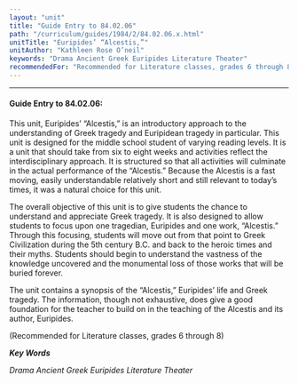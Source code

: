 ```yaml
---
layout: "unit"
title: "Guide Entry to 84.02.06"
path: "/curriculum/guides/1984/2/84.02.06.x.html"
unitTitle: "Euripides’ “Alcestis,”"
unitAuthor: "Kathleen Rose O’neil"
keywords: "Drama Ancient Greek Euripides Literature Theater"
recommendedFor: "Recommended for Literature classes, grades 6 through 8"
---
```

<body>
<hr/>
 <h4>
  Guide Entry to 84.02.06:
 </h4>
 This unit, Euripides’ “Alcestis,” is an introductory approach to the understanding of Greek tragedy and Euripidean tragedy in particular. This unit is designed for the middle school student of varying reading levels.  It is a unit that should take from six to eight weeks and activities reflect the interdisciplinary approach.  It is structured so that all activities will culminate in the actual performance of the “Alcestis.”  Because the Alcestis is a fast moving, easily understandable relatively short and still relevant to today’s times, it was a natural choice for this unit.
 <p>
  The overall objective of this unit is to give students the chance to understand and appreciate Greek tragedy.  It is also designed to allow students to focus upon one tragedian, Euripides and one work, “Alcestis.”  Through this focusing, students will move out from that point to Greek Civilization during the 5th century B.C.  and back to the heroic times and their myths.  Students should begin to understand the vastness of the knowledge uncovered and the monumental loss of those works that will be buried forever.
 </p>
 <p>
  The unit contains a synopsis of the “Alcestis,” Euripides’ life and Greek tragedy.  The information, though not exhaustive, does give a good foundation for the teacher to build on in the teaching of the Alcestis and its author, Euripides.
 </p>
 <p>
  (Recommended for Literature classes, grades 6 through 8)
 </p>
<p>
  <b>
   <i>
    Key Words
   </i>
  </b>
  <br/>
 </p>
 <p>
  <i>
   Drama Ancient Greek Euripides Literature Theater
  </i>
 </p>

</body>